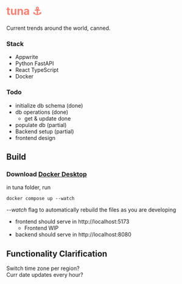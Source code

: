 # <span style="color:salmon">tuna ⚓</span>
Current trends around the world, canned.

### Stack
- Appwrite
- Python FastAPI
- React TypeScript
- Docker


### Todo
- initialize db schema (done)
- db operations (done)
  - get & update done
- populate db (partial)
- Backend setup (partial)
- frontend design

## Build
### Download [Docker Desktop](https://www.docker.com/get-started/)
in tuna folder, run
```
docker compose up --watch
```
_--watch_ flag to automatically rebuild the files as you are developing <br>

- frontend should serve in http://localhost:5173
  - Frontend WIP
- backend should serve in http://localhost:8080


## Functionality Clarification
Switch time zone per region? <br>
Curr date updates every hour? <br>